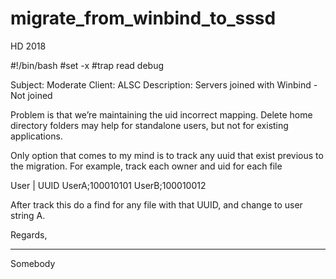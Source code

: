 # migrate_from_winbind_to_sssd

HD 2018

#!/bin/bash
#set -x
#trap read debug

 Subject:  Moderate Client: ALSC Description: Servers joined with Winbind - Not joined
 
 Problem is that we’re maintaining the uid incorrect mapping. 
 Delete home directory folders may help for standalone users, but not for existing applications.
 
 Only option that comes to my mind is to track any uuid that exist previous to the migration. 
 For example, track each owner and uid for each file
 
 User | UUID
 UserA;100010101
 UserB;100010012
 
 After track this do a find for any file with that UUID, and change to user string A.
 
 Regards,
 
 ________________________________________________________________
 Somebody


